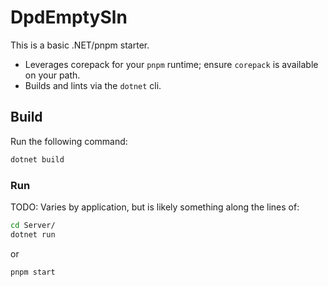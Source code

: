 # DpdEmptySln

This is a basic .NET/pnpm starter.

- Leverages corepack for your `pnpm` runtime; ensure `corepack` is available on your path.
- Builds and lints via the `dotnet` cli.

## Build

Run the following command:

```sh
dotnet build
```

### Run

TODO: Varies by application, but is likely something along the lines of:

```sh
cd Server/
dotnet run
```

or

```sh
pnpm start
```
